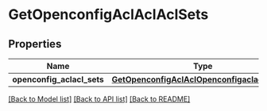 # GetOpenconfigAclAclAclSets

## Properties
Name | Type | Description | Notes
------------ | ------------- | ------------- | -------------
**openconfig_aclacl_sets** | [**GetOpenconfigAclAclOpenconfigaclaclAclsets**](GetOpenconfigAclAclOpenconfigaclaclAclsets.md) |  | [optional] 

[[Back to Model list]](../README.md#documentation-for-models) [[Back to API list]](../README.md#documentation-for-api-endpoints) [[Back to README]](../README.md)


